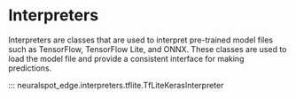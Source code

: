 # Interpreters

Interpreters are classes that are used to interpret pre-trained model files such as TensorFlow, TensorFlow Lite, and ONNX. These classes are used to load the model file and provide a consistent interface for making predictions.

::: neuralspot_edge.interpreters.tflite.TfLiteKerasInterpreter
